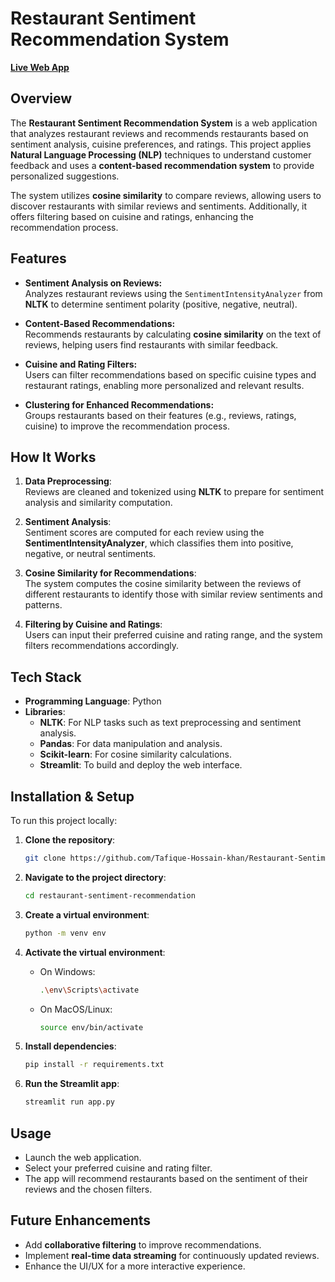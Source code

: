 
# Restaurant Sentiment Recommendation System

**[Live Web App](https://restaurant-sentiment-recommendation-system-4auqz5fk8g5lcbgyafp.streamlit.app/)**

## Overview
The **Restaurant Sentiment Recommendation System** is a web application that analyzes restaurant reviews and recommends restaurants based on sentiment analysis, cuisine preferences, and ratings. This project applies **Natural Language Processing (NLP)** techniques to understand customer feedback and uses a **content-based recommendation system** to provide personalized suggestions.

The system utilizes **cosine similarity** to compare reviews, allowing users to discover restaurants with similar reviews and sentiments. Additionally, it offers filtering based on cuisine and ratings, enhancing the recommendation process.

## Features
- **Sentiment Analysis on Reviews:**  
  Analyzes restaurant reviews using the `SentimentIntensityAnalyzer` from **NLTK** to determine sentiment polarity (positive, negative, neutral).
  
- **Content-Based Recommendations:**  
  Recommends restaurants by calculating **cosine similarity** on the text of reviews, helping users find restaurants with similar feedback. 
  
- **Cuisine and Rating Filters:**  
  Users can filter recommendations based on specific cuisine types and restaurant ratings, enabling more personalized and relevant results.

- **Clustering for Enhanced Recommendations:**  
  Groups restaurants based on their features (e.g., reviews, ratings, cuisine) to improve the recommendation process.

## How It Works
1. **Data Preprocessing**:  
   Reviews are cleaned and tokenized using **NLTK** to prepare for sentiment analysis and similarity computation.
   
2. **Sentiment Analysis**:  
   Sentiment scores are computed for each review using the **SentimentIntensityAnalyzer**, which classifies them into positive, negative, or neutral sentiments.
   
3. **Cosine Similarity for Recommendations**:  
   The system computes the cosine similarity between the reviews of different restaurants to identify those with similar review sentiments and patterns.
   
4. **Filtering by Cuisine and Ratings**:  
   Users can input their preferred cuisine and rating range, and the system filters recommendations accordingly.

## Tech Stack
- **Programming Language**: Python
- **Libraries**:
  - **NLTK**: For NLP tasks such as text preprocessing and sentiment analysis.
  - **Pandas**: For data manipulation and analysis.
  - **Scikit-learn**: For cosine similarity calculations.
  - **Streamlit**: To build and deploy the web interface.
  
## Installation & Setup
To run this project locally:

1. **Clone the repository**:
   ```bash
   git clone https://github.com/Tafique-Hossain-khan/Restaurant-Sentiment-Recommendation-System.git
   ```

2. **Navigate to the project directory**:
   ```bash
   cd restaurant-sentiment-recommendation
   ```

3. **Create a virtual environment**:
   ```bash
   python -m venv env
   ```

4. **Activate the virtual environment**:
   - On Windows:
     ```bash
     .\env\Scripts\activate
     ```
   - On MacOS/Linux:
     ```bash
     source env/bin/activate
     ```

5. **Install dependencies**:
   ```bash
   pip install -r requirements.txt
   ```

6. **Run the Streamlit app**:
   ```bash
   streamlit run app.py
   ```

## Usage
- Launch the web application.
- Select your preferred cuisine and rating filter.
- The app will recommend restaurants based on the sentiment of their reviews and the chosen filters.

## Future Enhancements
- Add **collaborative filtering** to improve recommendations.
- Implement **real-time data streaming** for continuously updated reviews.
- Enhance the UI/UX for a more interactive experience.
  
